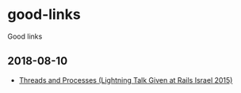 # good-links
Good links

## 2018-08-10

* [Threads and Processes (Lightning Talk Given at Rails Israel 2015)](https://speakerdeck.com/amcaplan/threads-and-processes-lightning-talk-given-at-rails-israel-2015)
